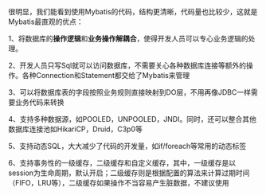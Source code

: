 很明显，我们能看到使用Mybatis的代码，结构更清晰，代码量也比较少，这就是Mybatis最直观的优点： 

1、将数据库的**操作逻辑**和**业务操作解耦合**，使得开发人员可以专心业务逻辑的处理。 

2、开发人员只写Sql就可以访问数据库，不需要关心各种数据库连接等额外的操作。各种Connection和Statement都交给了Mybatis来管理 

3、可以将数据库表的字段按照业务规则直接映射到DO层，不用再像JDBC一样需要业务代码来转换

4、支持多种数据源，如POOLED，UNPOOLED，JNDI。同时，还可以整合其他数据库连接池如HikariCP，Druid，C3p0等 

5、支持动态SQL，大大减少了代码的开发量，如if/foreach等常用的动态标签 

6、支持事务性的一级缓存，二级缓存和自定义缓存，其中，一级缓存是以session为生命周期，默认开启；二级缓存则是根据配置的算法来计算过期时间（FIFO，LRU等），二级缓存如果操作不当容易产生脏数据，不建议使用 